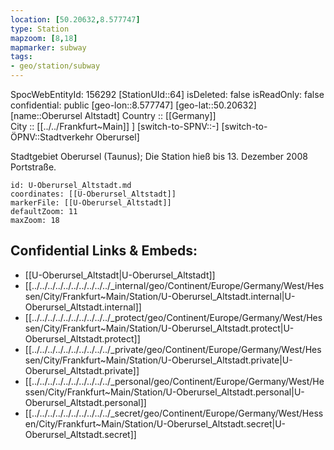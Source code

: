 ```yaml
---
location: [50.20632,8.577747] 
type: Station 
mapzoom: [8,18] 
mapmarker: subway 
tags:
- geo/station/subway
---
```

SpocWebEntityId: 156292
[StationUId::64] 
isDeleted: false
isReadOnly: false
confidential: public
[geo-lon::8.577747] 
[geo-lat::50.20632] 
[name::Oberursel Altstadt] 
Country :: [[Germany]]  
City :: [[../../Frankfurt~Main]] ] 
[switch-to-SPNV::-] 
[switch-to-ÖPNV::Stadtverkehr Oberursel] 

Stadtgebiet Oberursel (Taunus); Die Station hieß bis 13. Dezember 2008 Portstraße.

```leaflet
id: U-Oberursel_Altstadt.md
coordinates: [[U-Oberursel_Altstadt]] 
markerFile: [[U-Oberursel_Altstadt]] 
defaultZoom: 11 
maxZoom: 18
```


## Confidential Links & Embeds: 
- [[U-Oberursel_Altstadt|U-Oberursel_Altstadt]] 
- [[../../../../../../../../../../_internal/geo/Continent/Europe/Germany/West/Hessen/City/Frankfurt~Main/Station/U-Oberursel_Altstadt.internal|U-Oberursel_Altstadt.internal]] 
- [[../../../../../../../../../../_protect/geo/Continent/Europe/Germany/West/Hessen/City/Frankfurt~Main/Station/U-Oberursel_Altstadt.protect|U-Oberursel_Altstadt.protect]] 
- [[../../../../../../../../../../_private/geo/Continent/Europe/Germany/West/Hessen/City/Frankfurt~Main/Station/U-Oberursel_Altstadt.private|U-Oberursel_Altstadt.private]] 
- [[../../../../../../../../../../_personal/geo/Continent/Europe/Germany/West/Hessen/City/Frankfurt~Main/Station/U-Oberursel_Altstadt.personal|U-Oberursel_Altstadt.personal]] 
- [[../../../../../../../../../../_secret/geo/Continent/Europe/Germany/West/Hessen/City/Frankfurt~Main/Station/U-Oberursel_Altstadt.secret|U-Oberursel_Altstadt.secret]] 
